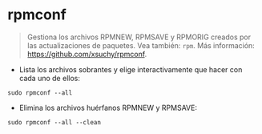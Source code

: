 # rpmconf

> Gestiona los archivos RPMNEW, RPMSAVE y RPMORIG creados por las actualizaciones de paquetes.
> Vea también: `rpm`.
> Más información: <https://github.com/xsuchy/rpmconf>.

- Lista los archivos sobrantes y elige interactivamente que hacer con cada uno de ellos:

`sudo rpmconf --all`

- Elimina los archivos huérfanos RPMNEW y RPMSAVE:

`sudo rpmconf --all --clean`
